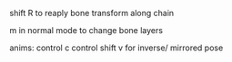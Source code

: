 

shift R to reaply bone transform along chain

m in normal mode to change bone layers


anims:
control c 
control shift v for inverse/ mirrored pose

